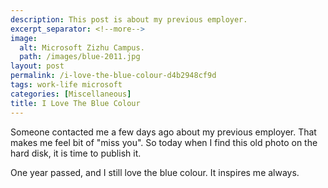```yaml
---
description: This post is about my previous employer.
excerpt_separator: <!--more-->
image:
  alt: Microsoft Zizhu Campus.
  path: /images/blue-2011.jpg
layout: post
permalink: /i-love-the-blue-colour-d4b2948cf9d
tags: work-life microsoft
categories: [Miscellaneous]
title: I Love The Blue Colour
---
```

Someone contacted me a few days ago about my previous employer. That makes me feel bit of "miss you". So today when I find this old photo on the hard disk, it is time to publish it.

One year passed, and I still love the blue colour. It inspires me always.
<!--more-->
